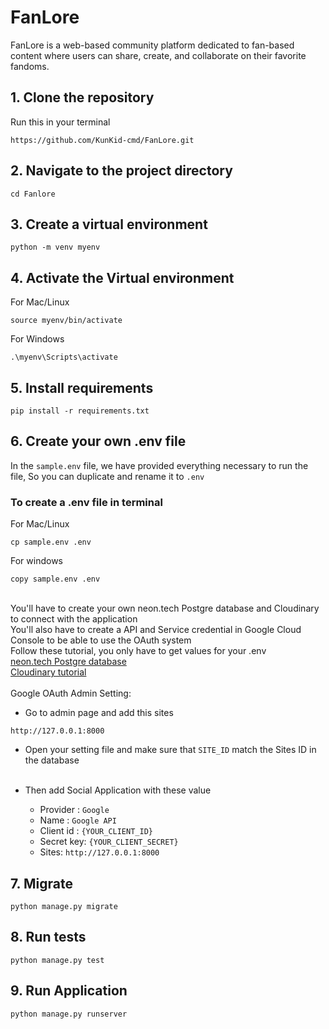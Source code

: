 # FanLore
FanLore is a web-based community platform dedicated to fan-based content where users can share, create, and collaborate on their favorite fandoms.

## 1. Clone the repository
Run this in your terminal
```
https://github.com/KunKid-cmd/FanLore.git
```
## 2. Navigate to the project directory
```commandline
cd Fanlore
```
## 3. Create a virtual environment
```commandline
python -m venv myenv
```
## 4. Activate the Virtual environment
For Mac/Linux
```commandline
source myenv/bin/activate
```
For Windows
```commandline
.\myenv\Scripts\activate
```
## 5. Install requirements
```
pip install -r requirements.txt
```
## 6. Create your own .env file
In the `sample.env` file, we have provided everything necessary to run the file,
So you can duplicate and rename it to `.env`
### To create a .env file in terminal
For Mac/Linux
```commandline
cp sample.env .env
```
For windows
```commandline
copy sample.env .env
```

<br>You'll have to create your own neon.tech Postgre database and Cloudinary to connect with the application<br>
You'll also have to create a API and Service credential in Google Cloud Console to be able to use the OAuth system<br>
Follow these tutorial, you only have to get values for your .env <br>
[neon.tech Postgre database](https://www.youtube.com/watch?v=kvIK2NpuF2I) <br>
[Cloudinary tutorial]() <br><br>
Google OAuth Admin Setting:

* Go to admin page and add this sites
```
http://127.0.0.1:8000
```
* Open your setting file and make sure that ```SITE_ID``` match the Sites ID in the database <br><br>

* Then add Social Application with these value
    * Provider : ```Google```
    * Name : ```Google API```
    * Client id : ```{YOUR_CLIENT_ID}```
    * Secret key: ```{YOUR_CLIENT_SECRET}```
    * Sites: ```http://127.0.0.1:8000```<br>
  
## 7. Migrate
```commandline
python manage.py migrate
```

## 8. Run tests
```commandline
python manage.py test
```

## 9. Run Application
```commandline
python manage.py runserver
```

